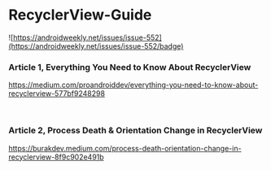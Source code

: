 # RecyclerView-Guide

![https://androidweekly.net/issues/issue-552](https://androidweekly.net/issues/issue-552/badge)

### Article 1, Everything You Need to Know About RecyclerView
https://medium.com/proandroiddev/everything-you-need-to-know-about-recyclerview-577bf9248298
&nbsp;


&nbsp;

### Article 2, Process Death & Orientation Change in RecyclerView
https://burakdev.medium.com/process-death-orientation-change-in-recyclerview-8f9c902e491b